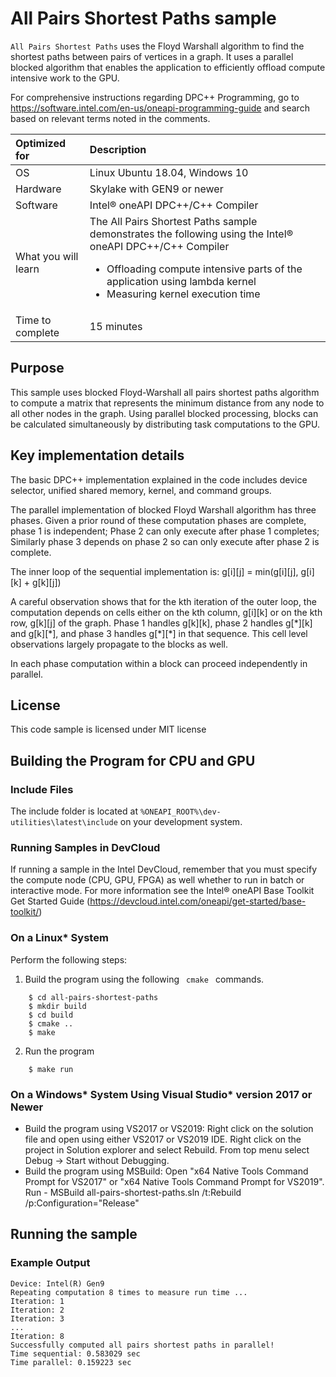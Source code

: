 # All Pairs Shortest Paths sample
`All Pairs Shortest Paths` uses the Floyd Warshall algorithm to find the shortest paths between pairs of vertices in a graph. It uses a parallel blocked algorithm that enables the application to efficiently offload compute intensive work to the GPU.

For comprehensive instructions regarding DPC++ Programming, go to https://software.intel.com/en-us/oneapi-programming-guide and search based on relevant terms noted in the comments.

| Optimized for                     | Description
|:---                               |:---
| OS                                | Linux Ubuntu 18.04, Windows 10
| Hardware                          | Skylake with GEN9 or newer
| Software                          | Intel&reg; oneAPI DPC++/C++ Compiler
| What you will learn               | The All Pairs Shortest Paths sample demonstrates the following using the Intel&reg; oneAPI DPC++/C++ Compiler <ul><li>Offloading compute intensive parts of the application using lambda kernel</li><li>Measuring kernel execution time</li></ul>
| Time to complete                  | 15 minutes

## Purpose
This sample uses blocked Floyd-Warshall all pairs shortest paths algorithm to compute a matrix that represents the minimum distance from any node to all other nodes in the graph. Using parallel blocked processing, blocks can be calculated simultaneously by distributing task computations to the GPU.

## Key implementation details
The basic DPC++ implementation explained in the code includes device selector, unified shared memory, kernel, and command groups.

The parallel implementation of blocked Floyd Warshall algorithm has three phases. Given a prior round of these computation phases are complete, phase 1 is independent; Phase 2 can only execute after phase 1 completes; Similarly phase 3 depends on phase 2 so can only execute after phase 2 is complete.

The inner loop of the sequential implementation is:
  g[i][j] = min(g[i][j], g[i][k] + g[k][j])

A careful observation shows that for the kth iteration of the outer loop, the computation depends on cells either on the kth column, g[i][k] or on the kth row, g[k][j] of the graph. Phase 1 handles g[k][k], phase 2 handles g[\*][k] and g[k][\*], and phase 3 handles g[\*][\*] in that sequence. This cell level observations largely propagate to the blocks as well.

In each phase computation within a block can proceed independently in parallel.

## License  
This code sample is licensed under MIT license 

## Building the Program for CPU and GPU

### Include Files
The include folder is located at `%ONEAPI_ROOT%\dev-utilities\latest\include` on your development system.

### Running Samples in DevCloud
If running a sample in the Intel DevCloud, remember that you must specify the compute node (CPU, GPU, FPGA) as well whether to run in batch or interactive mode. For more information see the Intel&reg; oneAPI Base Toolkit Get Started Guide (https://devcloud.intel.com/oneapi/get-started/base-toolkit/)

### On a Linux* System

Perform the following steps:

1.  Build the program using the following <code> cmake </code> commands.
```
    $ cd all-pairs-shortest-paths
    $ mkdir build
    $ cd build
    $ cmake ..
    $ make
```

2.  Run the program <br>
```
    $ make run

```

### On a Windows* System Using Visual Studio* version 2017 or Newer

* Build the program using VS2017 or VS2019: Right click on the solution file and open using either VS2017 or VS2019 IDE. Right click on the project in Solution explorer and select Rebuild. From top menu select Debug -> Start without Debugging.
* Build the program using MSBuild: Open "x64 Native Tools Command Prompt for VS2017" or "x64 Native Tools Command Prompt for VS2019". Run - MSBuild all-pairs-shortest-paths.sln /t:Rebuild /p:Configuration="Release"

## Running the sample

### Example Output
```
Device: Intel(R) Gen9
Repeating computation 8 times to measure run time ...
Iteration: 1
Iteration: 2
Iteration: 3
...
Iteration: 8
Successfully computed all pairs shortest paths in parallel!
Time sequential: 0.583029 sec
Time parallel: 0.159223 sec

```
